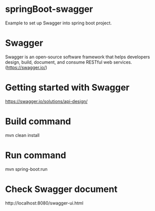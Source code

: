 # springBoot-swagger
Example to set up Swagger into spring boot project. 

# Swagger
Swagger is an open-source software framework that helps developers design, build, document, and consume RESTful web services.(https://swagger.io/)

# Getting started with Swagger
https://swagger.io/solutions/api-design/

# Build command
mvn clean install

# Run command
mvn spring-boot:run

# Check Swagger document
http://localhost:8080/swagger-ui.html



